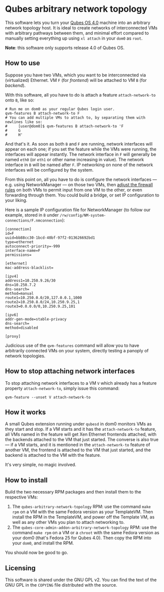 # Qubes arbitrary network topology

This software lets you turn your [Qubes OS 4.0](https://www.qubes-os.org/) machine into
an arbitrary network topology host.  It is ideal to create networks of interconnected VMs with arbitrary pathways between them, and minimal effort compared to manually setting everything up using `xl attach` in your `dom0` as `root`.

**Note**: this software only supports release 4.0 of Qubes OS.

## How to use

Suppose you have two VMs, which you want to be interconnected via (virtualized) Ethernet.  VM `F` (for *frontend*) will be attached to VM `B` (for *backend*).

With this software, all you have to do is attach a feature `attach-network-to` onto `B`, like so:

```
# Run me on dom0 as your regular Qubes login user.
qvm-features B attach-network-to F
# You can add multiple VMs to attach to, by separating them with newlines like so:
#     [user@dom0]$ qvm-features B attach-network-to 'F
#     G
#     H'
```

And that's it.  As soon as both `B` and `F` are running, network interfaces will appear on each one; if you set the feature while the VMs were running, the interfaces will appear instantly.  The network interface in `F` will generally be named `eth0` (or `eth1` or other name increasing in value).  The network interface in `B` will be named after `F`.  IP networking on none of the network interfaces will be configured by the system.

From this point on, all you have to do is configure the network interfaces — e.g. using NetworkManager — on those two VMs, then [adjust the firewall rules](https://www.qubes-os.org/doc/firewall/) on both VMs to permit input from one VM to the other, or even forwarding through them.  You could build a bridge, or set IP configuration to your liking.

Here is a sample IP configuration file for NetworkManager (to follow our example, stored in `B` under `/rw/config/NM-system-connections/F.nmconnection`):

```
[connection]
id=F
uuid=bb88cc30-1bcd-40bf-97f2-013626692bd1
type=ethernet
autoconnect-priority=-999
interface-name=F
permissions=

[ethernet]
mac-address-blacklist=

[ipv4]
address1=10.250.9.26/30
dns=10.250.7.2
dns-search=
method=manual
route1=10.250.0.0/20,127.0.0.1,1000
route2=10.250.8.0/24,10.250.9.25,1
route3=0.0.0.0/0,10.250.9.25,101

[ipv6]
addr-gen-mode=stable-privacy
dns-search=
method=disabled

[proxy]
```

Judicious use of the `qvm-features` command will allow you to have arbitrarily connected VMs on your system, directly testing a panoply of network topologies.

## How to stop attaching network interfaces

To stop attaching network interfaces to a VM `V` which already has a feature property `attach-network-to`, simply issue this command:

```
qvm-feature --unset V attach-network-to
```

## How it works

A small Qubes extension running under `qubesd` in dom0 monitors VMs as they start and stop.  If a VM starts and it has the `attach-network-to` feature, all VMs named in the feature will get Xen Ethernet frontends attached, with the backends attached to the VM that just started.  The converse is also true — if a VM starts, and it is mentioned in the `attach-network-to` feature of another VM, the frontend is attached to the VM that just started, and the backend is attached to the VM with the feature.

It's very simple, no magic involved.

## How to install

Build the two necessary RPM packages and then install them to the respective VMs:

1. The `qubes-arbitrary-network-topology` RPM: use the command `make rpm` on a VM with the same Fedora version as your TemplateVM.  Then install the RPM in the TemplateVM, and power off the Template VM, as well as any other VMs you plan to attach networking to.
2. The `qubes-core-admin-addon-arbitrary-network-topology` RPM: use the command `make rpm` on a VM or a `chroot` with the same Fedora version as your dom0 (that's Fedora 25 for Qubes 4.0).  Then copy the RPM into your `dom0`, and install the RPM.

You should now be good to go.

## Licensing

This software is shared under the GNU GPL v2.  You can find the text of the GNU GPL in the `COPYING` file distributed with the source.
